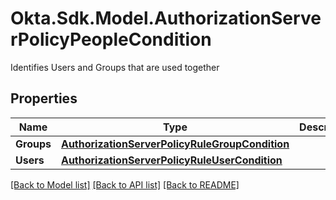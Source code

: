 # Okta.Sdk.Model.AuthorizationServerPolicyPeopleCondition
Identifies Users and Groups that are used together

## Properties

Name | Type | Description | Notes
------------ | ------------- | ------------- | -------------
**Groups** | [**AuthorizationServerPolicyRuleGroupCondition**](AuthorizationServerPolicyRuleGroupCondition.md) |  | [optional] 
**Users** | [**AuthorizationServerPolicyRuleUserCondition**](AuthorizationServerPolicyRuleUserCondition.md) |  | [optional] 

[[Back to Model list]](../README.md#documentation-for-models) [[Back to API list]](../README.md#documentation-for-api-endpoints) [[Back to README]](../README.md)

